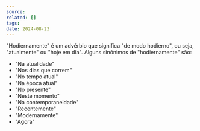 ```yaml
---
source: 
related: []
tags: 
date: 2024-08-23
---
```

"Hodiernamente" é um advérbio que significa "de modo hodierno", ou seja, "atualmente" ou "hoje em dia". Alguns sinónimos de "hodiernamente" são: 

- "Na atualidade" 
- "Nos dias que correm" 
- "No tempo atual" 
- "Na época atual" 
- "No presente" 
- "Neste momento" 
- "Na contemporaneidade" 
- "Recentemente" 
- "Modernamente" 
- "Agora" 

